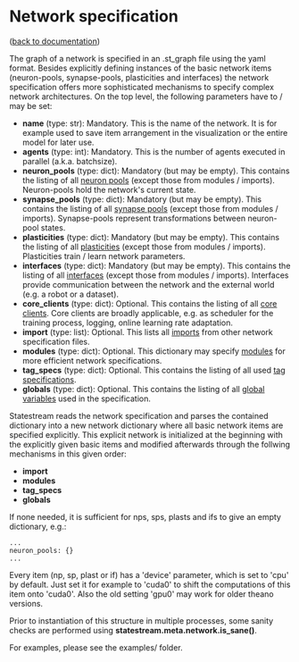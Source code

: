 Network specification
=====================
([back to documentation](README.md))

The graph of a network is specified in an .st_graph file using the yaml format. Besides explicitly defining instances of the basic network items (neuron-pools, synapse-pools, plasticities and interfaces) the network specification offers more sophisticated mechanisms to specify complex network architectures. On the top level, the following parameters have to / may be set:

* **name** (type: str): Mandatory. This is the name of the network. It is for example used to save item arrangement in the visualization or the entire model for later use.
* **agents** (type: int): Mandatory. This is the number of agents executed in parallel (a.k.a. batchsize).
* **neuron_pools** (type: dict): Mandatory (but may be empty). This contains the listing of all [neuron pools](neuron_pools.md) (except those from modules / imports). Neuron-pools hold the network's current state.
* **synapse_pools** (type: dict): Mandatory (but may be empty). This contains the listing of all [synapse pools](synapse_pools.md) (except those from modules / imports). Synapse-pools represent transformations between neuron-pool states.
* **plasticities** (type: dict): Mandatory (but may be empty). This contains the listing of all [plasticities](plasticities.md) (except those from modules / imports). Plasticities train / learn network parameters.
* **interfaces** (type: dict): Mandatory (but may be empty). This contains the listing of all [interfaces](interfaces.md) (except those from modules / imports). Interfaces provide communication between the network and the external world (e.g. a robot or a dataset).
* **core_clients** (type: dict): Optional. This contains the listing of all [core clients](clients.md). Core clients are broadly applicable, e.g. as scheduler for the training process, logging, online learning rate adaptation.
* **import** (type: list): Optional. This lists all [imports](import_specification.md) from other network specification files.
* **modules** (type: dict): Optional. This dictionary may specify [modules](modules.md) for more efficient network specifications.
* **tag_specs** (type: dict): Optional. This contains the listing of all used [tag specifications](tag_specification.md).
* **globals** (type: dict): Optional. This contains the listing of all [global variables](globals.md) used in the specification.

Statestream reads the network specification and parses the contained dictionary into a new network dictionary where all basic network items are specified explicitly. This explicit network is initialized at the beginning with the explicitly given basic items and modified afterwards through the follwing mechanisms in this given order:

* **import**
* **modules**
* **tag_specs**
* **globals**

If none needed, it is sufficient for nps, sps, plasts and ifs to give an empty dictionary, e.g.:

```
...
neuron_pools: {}
...
```

Every item (np, sp, plast or if) has a 'device' parameter, which is set to 'cpu' by default. Just set it for example to 'cuda0' to shift the computations of this item onto 'cuda0'. Also the old setting 'gpu0' may work for older theano versions.

Prior to instantiation of this structure in multiple processes, some sanity checks are performed using **statestream.meta.network.is_sane()**.

For examples, please see the examples/ folder.
